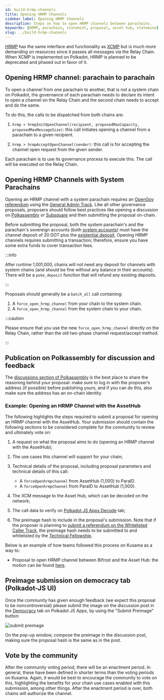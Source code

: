```yaml
---
id: build-hrmp-channels
title: Opening HRMP Channels
sidebar_label: Opening HRMP Channels
description: Steps on how to open HRMP channels between parachains.
keywords: [HRMP, parachain, statemint, proposal, asset hub, statemine]
slug: ../build-hrmp-channels
---
```


[HRMP](../learn/learn-xcm-transport.md#hrmp-xcmp-lite) has the same interface and functionality as
[XCMP](../learn/learn-xcm-transport.md#xcmp-cross-chain-message-passing) but is much more demanding
on resources since it passes all messages via the Relay Chain. When XCMP is implemented on Polkadot,
HRMP is planned to be deprecated and phased out in favor of it.

## Opening HRMP channel: parachain to parachain

To open a channel from one parachain to another, that is not a system chain on Polkadot, the
governance of each parachain needs to declare its intent to open a channel on the Relay Chain and
the second chain needs to accept and do the same.

To do this, the calls to be dispatched from both chains are:

1. `hrmp > hrmpInitOpenChannel(recipient, proposedMaxCapacity, proposedMaxMessageSize)`: this call
   initiates opening a channel from a parachain to a given recipient.

2. `hrmp > hrmpAcceptOpenChannel(sender)`: this call is for accepting the channel open request from
   the given sender.

Each parachain is to use its governance process to execute this. The call will be executed on the
Relay Chain.

## Opening HRMP Channels with System Parachains

Opening an HRMP channel with a system parachain requires an
[OpenGov referendum](../learn/learn-guides-polkadot-opengov.md) using the
[General Admin Track](../learn/learn-polkadot-opengov-origins.md#general-admin). Like all other
governance proposals, proposers should follow best practices like opening a discussion on
[Polkassembly](https://polkadot.polkassembly.io/) or [Subsquare](https://polkadot.subsquare.io/) and
then submitting the proposal on-chain.

Before submitting the proposal, both the system parachain's and the parachain's sovereign accounts
(both [system accounts](../learn/learn-account-advanced.md#system-accounts)) must have the channel
deposit of 20 DOT plus the
[existential deposit](../learn/learn-accounts.md#existential-deposit-and-reaping). Opening HRMP
channels requires submitting a transaction; therefore, ensure you have some extra funds to cover
transaction fees.

:::info

After runtime 1,001,000, chains will not need any deposit for channels with system chains (and
should be fine without any balance in their accounts). There will be a `poke_deposit` function that
will refund any existing deposits.

:::

Proposals should generally be a `batch_all` call containing:

1. A `force_open_hrmp_channel` from your chain to the system chain.
2. A `force_open_hrmp_channel` from the system chain to your chain.

:::caution

Please ensure that you use the new `force_open_hrmp_channel` directly on the Relay Chain, rather
than the old two-phase channel request/accept method.

:::

## Publication on Polkassembly for discussion and feedback

The [discussions section of Polkassembly](https://polkadot.polkassembly.io/discussions) is the best
place to share the reasoning behind your proposal: make sure to log in with the proposer’s address
(if possible) before publishing yours, and if you can do this, also make sure the address has an
on-chain identity.

### Example: Opening an HRMP Channel with the AssetHub

The following highlights the steps required to submit a proposal for opening an HRMP channel with
the AssetHub. Your submission should contain the following sections to be considered complete for
the community to review and ultimately vote on:

1.  A request on what the proposal aims to do (opening an HRMP channel with the AssetHub);
2.  The use cases this channel will support for your chain;
3.  Technical details of the proposal, including proposal parameters and technical details of this
    call:

    - A `forceOpenhrmpchannel` from AssetHub (1,000) to ParaID.
    - A `forceOpenhrmpChannel` from ParaID to AssetHub (1,000).

4.  The XCM message to the Asset Hub, which can be decoded on the network;
5.  The call data to verify on
    [Polkadot JS Apps Decode](https://polkadot.js.org/apps/?rpc=wss%3A%2F%2Frpc.polkadot.io#/extrinsics/decode)
    tab;
6.  The preimage hash to include in the proposal's submission. Note that if the proposer is planning
    to
    [submit a referendum on the Whitelisted Caller Track](../learn/learn-guides-polkadot-opengov.md#submitting-a-referendum-on-the-whitelisted-caller-track),
    the preimage hash needs to be submitted to and whitelisted by the
    [Technical Fellowship](../learn/learn-polkadot-opengov.md#the-technical-fellowship).

Below is an example of how teams followed this process on Kusama as a way to:

- Proposal to open HRMP channel between Bifrost and the Asset Hub: the motion can be found
  [here](https://kusama.polkassembly.io/motion/418).

## Preimage submission on democracy tab (Polkadot-JS UI)

Once the community has given enough feedback (we expect this proposal to be noncontroversial) please
submit the image on the discussion post in the
[Democracy](https://polkadot.js.org/apps/?rpc=wss%3A%2F%2Frpc.polkadot.io#/democracy) tab on
Polkadot JS Apps, by using the "Submit Preimage" button:

![submit preimage](../assets/democracy/submit-preimage.png)

On the pop-up window, compose the preimage in the discussion post, making sure the proposal hash is
the same as in the post.

## Vote by the community

After the community voting period, there will be an enactment period. In general, these have been
defined in shorter terms than the voting periods on Kusama. Again, it would be best to encourage the
community to vote on this, highlighting the benefits for your chain use cases enabled with this
submission, among other things. After the enactment period is over, both chains will authorize the
channel.
